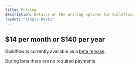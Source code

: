 ```yaml
---
title: Pricing
description: Details on the pricing options for Guildflow.
layout: "single-basic"
---
```


## $14 per month or $140 per year

Guildflow is currently available as a [beta release](/beta). 

During beta there are no required payments.
